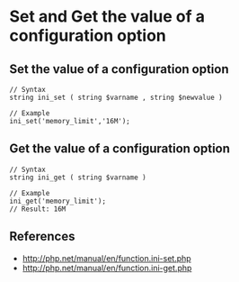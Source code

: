 # Set and Get the value of a configuration option
## Set the value of a configuration option

```
// Syntax
string ini_set ( string $varname , string $newvalue )
```

```
// Example
ini_set('memory_limit','16M');
```

## Get the value of a configuration option

```
// Syntax
string ini_get ( string $varname )
```

```
// Example
ini_get('memory_limit');
// Result: 16M
```

## References
- http://php.net/manual/en/function.ini-set.php
- http://php.net/manual/en/function.ini-get.php